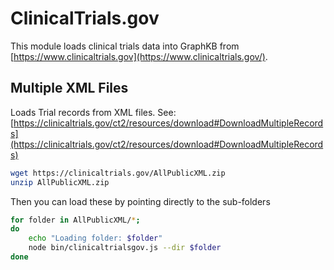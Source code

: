 # ClinicalTrials.gov

This module loads clinical trials data into GraphKB from [https://www.clinicaltrials.gov](https://www.clinicaltrials.gov/).

## Multiple XML Files

Loads Trial records from XML files. See: [https://clinicaltrials.gov/ct2/resources/download#DownloadMultipleRecords](https://clinicaltrials.gov/ct2/resources/download#DownloadMultipleRecords)

```bash
wget https://clinicaltrials.gov/AllPublicXML.zip
unzip AllPublicXML.zip
```

Then you can load these by pointing directly to the sub-folders

```bash
for folder in AllPublicXML/*;
do
    echo "Loading folder: $folder"
    node bin/clinicaltrialsgov.js --dir $folder
done
```

